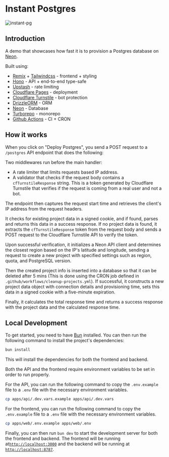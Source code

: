 # Instant Postgres

![instant-pg](https://github.com/neondatabase/instant-postgres/assets/27310414/892863df-4099-493f-a5cb-2901552f4c99)


## Introduction

A demo that showcases how fast it is to provision a Postgres database on [Neon](https://neon.tech?ref=instant-postgres).

Built using:

- [Remix](https://remix.run) + [Tailwindcss](https://tailwindcss.com) - frontend + styling
- [Hono](https://hono.dev) - API + end-to-end type-safe
- [Upstash](upstash.com) - rate limiting
- [Cloudflare Pages](https://pages.dev) - deployment
- [Cloudflare Turnstile](https://www.cloudflare.com/products/turnstile/) - bot protection
- [DrizzleORM](https://drizzle.team) - ORM
- [Neon](https://neon.tech/?ref=instant-postgres) - Database
- [Turborepo](https://turbo.build) - monorepo
- [Github Actions](https://github.com/actions) - CI + CRON


## How it works

When you click on "Deploy Postgres", you send a POST request to a `/postgres` API endpoint that does the following:

Two middlewares run before the main handler:
   - A rate limiter that limits requests based IP address.
   - A validator that checks if the request body contains a `cfTurnstileResponse` string. This is a token generated by Cloudflare Turnstile that verifies if the request is coming from a real user and not a bot.

The endpoint then captures the request start time and retrieves the client's IP address from the request headers. 

It checks for existing project data in a signed cookie, and if found, parses and returns this data in a success response. If no project data is found, it extracts the `cfTurnstileResponse` token from the request body and sends a POST request to the Cloudflare Turnstile API to verify the token. 

Upon successful verification, it initializes a Neon API client and determines the closest region based on the IP's latitude and longitude, sending a request to create a new project with specified settings such as region, quota, and PostgreSQL version. 

Then the created project info is inserted into a database so that it can be deleted after 5 mins (This is done using the CRON job defined in `.github/workflows/cleanup-projects.yml`). If successful, it constructs a new project data object with connection details and provisioning time, sets this data in a signed cookie with a five-minute expiration. 

Finally, it calculates the total response time and returns a success response with the project data and the calculated response time.

## Local Development

To get started, you need to have [Bun](https://bun.sh) installed. You can then run the following command to install the project's dependencies:

```bash
bun install
```

This will install the dependencies for both the frontend and backend.


Both the API and the frontend require environment variables to be set in order to run properly.

For the API, you can run the following command to copy the `.env.example` file to a `.env` file with the necessary environment variables.

```bash
cp apps/api/.dev.vars.example apps/api/.dev.vars
```

For the frontend, you can run the following command to copy the `.env.example` file to a `.env` file with the necessary environment variables.

```bash
cp apps/web/.env.example apps/web/.env
```

Finally, you can then run `bun dev` to start the development server for both the frontend and backend. The frontend will be running at[`http://localhost:3000`](http://localhost:3000) and the backend will be running at [`http://localhost:8787`](http://localhost:8787).


